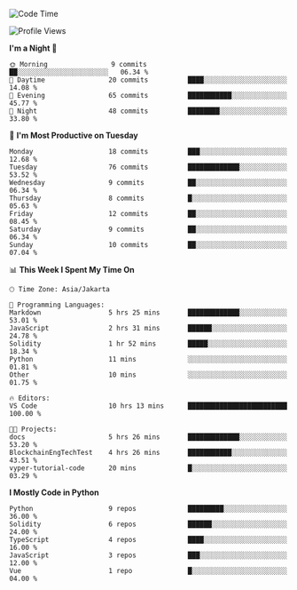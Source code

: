 <!--START_SECTION:waka-->
![Code Time](http://img.shields.io/badge/Code%20Time-1%2C509%20hrs%205%20mins-blue)

![Profile Views](http://img.shields.io/badge/Profile%20Views-0-blue)

**I'm a Night 🦉** 

```text
🌞 Morning                9 commits           ██░░░░░░░░░░░░░░░░░░░░░░░   06.34 % 
🌆 Daytime                20 commits          ████░░░░░░░░░░░░░░░░░░░░░   14.08 % 
🌃 Evening                65 commits          ███████████░░░░░░░░░░░░░░   45.77 % 
🌙 Night                  48 commits          ████████░░░░░░░░░░░░░░░░░   33.80 % 
```
📅 **I'm Most Productive on Tuesday** 

```text
Monday                   18 commits          ███░░░░░░░░░░░░░░░░░░░░░░   12.68 % 
Tuesday                  76 commits          █████████████░░░░░░░░░░░░   53.52 % 
Wednesday                9 commits           ██░░░░░░░░░░░░░░░░░░░░░░░   06.34 % 
Thursday                 8 commits           █░░░░░░░░░░░░░░░░░░░░░░░░   05.63 % 
Friday                   12 commits          ██░░░░░░░░░░░░░░░░░░░░░░░   08.45 % 
Saturday                 9 commits           ██░░░░░░░░░░░░░░░░░░░░░░░   06.34 % 
Sunday                   10 commits          ██░░░░░░░░░░░░░░░░░░░░░░░   07.04 % 
```


📊 **This Week I Spent My Time On** 

```text
🕑︎ Time Zone: Asia/Jakarta

💬 Programming Languages: 
Markdown                 5 hrs 25 mins       █████████████░░░░░░░░░░░░   53.01 % 
JavaScript               2 hrs 31 mins       ██████░░░░░░░░░░░░░░░░░░░   24.78 % 
Solidity                 1 hr 52 mins        █████░░░░░░░░░░░░░░░░░░░░   18.34 % 
Python                   11 mins             ░░░░░░░░░░░░░░░░░░░░░░░░░   01.81 % 
Other                    10 mins             ░░░░░░░░░░░░░░░░░░░░░░░░░   01.75 % 

🔥 Editors: 
VS Code                  10 hrs 13 mins      █████████████████████████   100.00 % 

🐱‍💻 Projects: 
docs                     5 hrs 26 mins       █████████████░░░░░░░░░░░░   53.20 % 
BlockchainEngTechTest    4 hrs 26 mins       ███████████░░░░░░░░░░░░░░   43.51 % 
vyper-tutorial-code      20 mins             █░░░░░░░░░░░░░░░░░░░░░░░░   03.29 % 
```

**I Mostly Code in Python** 

```text
Python                   9 repos             █████████░░░░░░░░░░░░░░░░   36.00 % 
Solidity                 6 repos             ██████░░░░░░░░░░░░░░░░░░░   24.00 % 
TypeScript               4 repos             ████░░░░░░░░░░░░░░░░░░░░░   16.00 % 
JavaScript               3 repos             ███░░░░░░░░░░░░░░░░░░░░░░   12.00 % 
Vue                      1 repo              █░░░░░░░░░░░░░░░░░░░░░░░░   04.00 % 
```




<!--END_SECTION:waka-->
